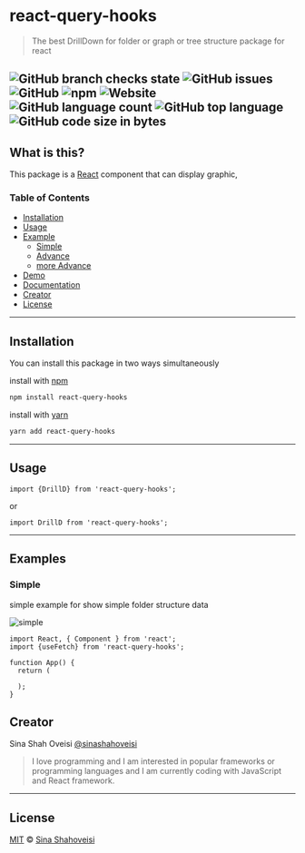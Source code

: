 # react-query-hooks

> The best DrillDown for folder or graph or tree structure package for react

![GitHub branch checks state](https://img.shields.io/github/checks-status/sinashahoveisi/react-query-hooks/master?logo=github&style=plastic)
![GitHub issues](https://img.shields.io/github/issues/sinashahoveisi/react-query-hooks?logo=github&style=plastic)
![GitHub](https://img.shields.io/github/license/sinashahoveisi/react-query-hooks?style=plastic)
![npm](https://img.shields.io/npm/v/react-query-hooks?logo=npm&style=plastic)
![Website](https://img.shields.io/website?down_message=offline&style=plastic&up_message=online&url=https%3A%2F%2Fsinasho.ir)
![GitHub language count](https://img.shields.io/github/languages/count/sinashahoveisi/react-query-hooks?logo=TypeScript&style=plastic)
![GitHub top language](https://img.shields.io/github/languages/top/sinashahoveisi/react-query-hooks?logo=TypeScript&style=plastic)
![GitHub code size in bytes](https://img.shields.io/github/languages/code-size/sinashahoveisi/react-query-hooks?style=plastic)
---

## What is this?

This package is a [React] component that can display graphic, 


### Table of Contents

- [Installation](#installation)
- [Usage](#usage)
- [Example](#examples)
  - [Simple](#simple)
  - [Advance](#advance)
  - [more Advance](#moreAdvance)
- [Demo](#demo)
- [Documentation](#documentation)
- [Creator](#creator)
- [License](#license)

---

## Installation
You can install this package in two ways simultaneously

install with [npm]
```sh
npm install react-query-hooks
```

install with [yarn]
```sh
yarn add react-query-hooks
```
---

## Usage

```tsx
import {DrillD} from 'react-query-hooks';
```
or
```tsx
import DrillD from 'react-query-hooks';
```
---

## Examples

### Simple

simple example for show simple folder structure data

![simple]

```tsx
import React, { Component } from 'react';
import {useFetch} from 'react-query-hooks';

function App() {
  return (
    
  );
}
```

## Creator

Sina Shah Oveisi [@sinashahoveisi](https://sinasho.ir)

> I love programming and I am interested in popular frameworks or programming languages and I am currently coding with JavaScript and React framework.

---

## License
[MIT][license] © [Sina Shahoveisi][author]

[react]: http://reactjs.org

[npm]: https://docs.npmjs.com/cli/install

[yarn]: https://docs.yarn.com/cli/install

[author]: https://github.com/sinashahoveisi

[simple]: https://react-query-hooks.sinasho.ir/assets/simple.gif

[advance]: https://react-query-hooks.sinasho.ir/assets/advance.gif

[moreAdvance]: https://react-query-hooks.sinasho.ir/assets/moreAdvance.gif

[license]: https://github.com/sinashahoveisi/react-query-hooks/blob/master/LICENSE